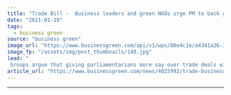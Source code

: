 ```yaml
---
title: "Trade Bill -  Business leaders and green NGOs urge PM to back greater scrunity of trade deals"
date: "2021-01-19"
tags: 
  - business green
source: "business green"
image_url: "https://www.businessgreen.com/api/v1/wps/80e4c1e/a4341a26-3edc-4133-a605-0b5221d6a072/4/parliament-houses-of-185x114.jpg"
image_fp: "/assets/img/post_thumbnails/148.jpg"
lead: "
 Groups argue that giving parliamentarians more say over trade deals will ensure proper democratic oversight of agreements that could have a big impact on the public ..."
article_url: "https://www.businessgreen.com/news/4025992/trade-business-leaders-green-ngos-urge-pm-scrunity-trade-deals"
---
```


---
